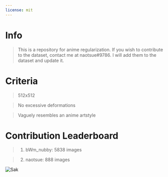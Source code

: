 ```yaml
---
license: mit
---
```

# Info
> This is a repository for anime regularization. If you wish to contribute to the dataset, contact me at naotsue#9786. I will add them to the dataset and update it.

# Criteria
> 512x512

> No excessive deformations

> Vaguely resembles an anime artstyle

# Contribution Leaderboard
> 1. bWm_nubby: 5838 images

> 2. naotsue: 888 images

![Sak](https://i0.wp.com/100wordanime.blog/wp-content/uploads/2019/04/anime-thank-you.jpg?resize=387%2C400&ssl=1)